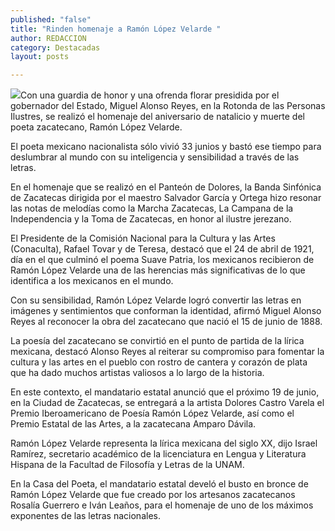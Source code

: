 ```yaml
---
published: "false"
title: "Rinden homenaje a Ramón López Velarde "
author: REDACCION
category: Destacadas
layout: posts

---
```


![](http://i.imgur.com/J4kHYfDm.jpg)Con una guardia de honor y una ofrenda florar presidida por el gobernador del Estado, Miguel Alonso Reyes, en la Rotonda de las Personas Ilustres, se realizó el homenaje del aniversario de natalicio y muerte del poeta zacatecano, Ramón López Velarde.

El poeta mexicano nacionalista sólo vivió 33 junios y bastó ese tiempo para deslumbrar al mundo con su inteligencia y sensibilidad a través de las letras.

En el homenaje que se realizó en el Panteón de Dolores, la Banda Sinfónica de Zacatecas dirigida por el maestro Salvador García y Ortega hizo resonar las notas de melodías como la Marcha Zacatecas, La Campana de la Independencia y la Toma de Zacatecas, en honor al ilustre jerezano.

El Presidente de la Comisión Nacional para la Cultura y las Artes (Conaculta), Rafael Tovar y de Teresa, destacó que el 24 de abril de 1921, día en el que culminó el poema Suave Patria, los mexicanos  recibieron de Ramón López Velarde una de las herencias más significativas de lo que identifica a los mexicanos en el mundo.

Con su sensibilidad, Ramón López Velarde logró convertir las letras en imágenes y sentimientos que conforman la identidad, afirmó Miguel Alonso Reyes al reconocer la obra del zacatecano que nació el 15 de junio de 1888.

La poesía del zacatecano se convirtió en el punto de partida de la lírica mexicana, destacó Alonso Reyes al reiterar su compromiso para fomentar la cultura y las artes en el pueblo con rostro de cantera y corazón de plata que ha dado muchos artistas valiosos a lo largo de la historia.

En este contexto, el mandatario estatal anunció que el próximo 19 de junio, en la Ciudad de Zacatecas, se entregará a la artista Dolores Castro Varela el Premio Iberoamericano de Poesía Ramón López Velarde, así como el Premio Estatal de las Artes, a la zacatecana Amparo Dávila.

Ramón López Velarde representa la lírica mexicana del siglo XX, dijo Israel Ramírez, secretario académico de la licenciatura en Lengua y Literatura Hispana de la Facultad de Filosofía y Letras de la UNAM.

En la Casa del Poeta, el mandatario estatal develó el busto en bronce de Ramón López Velarde que fue creado por los artesanos zacatecanos Rosalía Guerrero e Iván Leaños, para el homenaje de uno de los máximos exponentes de las letras nacionales.
